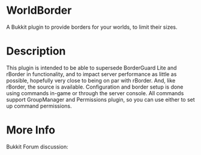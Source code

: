 WorldBorder
===========

A Bukkit plugin to provide borders for your worlds, to limit their sizes.

Description
===========

This plugin is intended to be able to supersede BorderGuard Lite and rBorder in functionality, and to impact server performance as little as possible, hopefully very close to being on par with rBorder. And, like rBorder, the source is available. Configuration and border setup is done using commands in-game or through the server console. All commands support GroupManager and Permissions plugin, so you can use either to set up command permissions.

More Info
=========

Bukkit Forum discussion: <link forthcoming>